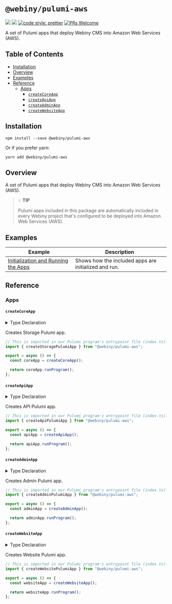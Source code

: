# `@webiny/pulumi-aws`

[![](https://img.shields.io/npm/dw/@webiny/pulumi-aws.svg)](https://www.npmjs.com/package/@webiny/pulumi-aws)
[![](https://img.shields.io/npm/v/@webiny/pulumi-aws.svg)](https://www.npmjs.com/package/@webiny/pulumi-aws)
[![code style: prettier](https://img.shields.io/badge/code_style-prettier-ff69b4.svg?style=flat-square)](https://github.com/prettier/prettier)
[![PRs Welcome](https://img.shields.io/badge/PRs-welcome-brightgreen.svg?style=flat-square)](http://makeapullrequest.com)

A set of Pulumi apps that deploy Webiny CMS into Amazon Web Services (AWS).

## Table of Contents

- [Installation](#installation)
- [Overview](#overview)
- [Examples](#examples)
- [Reference](#reference)
    - [Apps](#functions)
        - [`createCoreApp`](#createCoreApp)
        - [`createApiApp`](#createApiApp)
        - [`createAdminApp`](#createAdminApp)
        - [`createWebsiteApp`](#createWebsiteApp)

## Installation

```
npm install --save @webiny/pulumi-aws
```

Or if you prefer yarn:

```
yarn add @webiny/pulumi-aws
```

## Overview

A set of Pulumi apps that deploy Webiny CMS into Amazon Web Services (AWS). 

> 💡 **TIP**
>
> Pulumi apps included in this package are automatically included in every Webiny project that's configured to be deployed into Amazon Web Services (AWS).

## Examples

| Example                           | Description                                                     |
| --------------------------------- | --------------------------------------------------------------- |
| [Initialization and Running the Apps](./docs/examples/initializationAndRunningTheApps.md) | Shows how the included apps are initialized and run. |

## Reference

### Apps

#### `createCoreApp`

<details>
<summary>Type Declaration</summary>
<p>

```ts
export interface CreateCoreAppParams {
    /**
     * Secures against deleting database by accident.
     * By default enabled in production environments.
     */
    protect?: PulumiAppParam<boolean>;
    /**
     * Enables ElasticSearch infrastructure.
     * Note that it requires also changes in application code.
     */
    elasticSearch?: PulumiAppParam<boolean>;
    /**
     * Enables VPC for the application.
     * By default enabled in production environments.
     */
    vpc?: PulumiAppParam<boolean>;
    /**
     * Additional settings for backwards compatibility.
     */
    legacy?: PulumiAppParam<CoreAppLegacyConfig>;
    
    pulumi?: (app: ReturnType<typeof createStoragePulumiApp>) => void;
}

export interface CoreAppLegacyConfig {
    useEmailAsUsername?: boolean;
}

export declare function createCoreApp(projectAppParams?: CreateCoreAppParams): import("@webiny/pulumi").PulumiApp<{
    fileManagerBucket: import("@webiny/pulumi").PulumiAppResource<typeof import("@pulumi/aws/s3").Bucket>;
    eventBus: import("@webiny/pulumi").PulumiAppResource<typeof import("@pulumi/aws/cloudwatch").EventBus>;
    elasticSearch: {
        domain: import("@webiny/pulumi").PulumiAppResource<typeof import("@pulumi/aws/elasticsearch").Domain>;
        domainPolicy: import("@webiny/pulumi").PulumiAppResource<typeof import("@pulumi/aws/elasticsearch").DomainPolicy>;
        table: import("@webiny/pulumi").PulumiAppResource<typeof import("@pulumi/aws/dynamodb").Table>;
        dynamoToElastic: {
            role: import("@webiny/pulumi").PulumiAppResource<typeof import("@pulumi/aws/iam").Role>;
            policy: import("@webiny/pulumi").PulumiAppResource<typeof import("@pulumi/aws/iam").Policy>;
            lambda: import("@webiny/pulumi").PulumiAppResource<typeof import("@pulumi/aws/lambda").Function>;
            eventSourceMapping: import("@webiny/pulumi").PulumiAppResource<typeof import("@pulumi/aws/lambda").EventSourceMapping>;
        };
    } | null;
    userPool: import("@webiny/pulumi").PulumiAppResource<typeof import("@pulumi/aws/cognito").UserPool>;
    userPoolClient: import("@webiny/pulumi").PulumiAppResource<typeof import("@pulumi/aws/cognito").UserPoolClient>;
    dynamoDbTable: import("@webiny/pulumi").PulumiAppResource<typeof import("@pulumi/aws/dynamodb").Table>;
    vpc: {
        vpc: import("@webiny/pulumi").PulumiAppResource<typeof import("@pulumi/aws/ec2").Vpc>;
        subnets: {
            public: import("@webiny/pulumi").PulumiAppResource<typeof import("@pulumi/aws/ec2").Subnet>[];
            private: import("@webiny/pulumi").PulumiAppResource<typeof import("@pulumi/aws/ec2").Subnet>[];
        };
    } | null;
}>;
```

</p>
</details>

Creates Storage Pulumi app.

```ts
// This is imported in our Pulumi program's entrypoint file (index.ts).
import { createStoragePulumiApp } from "@webiny/pulumi-aws";

export = async () => {
  const coreApp = createCoreApp();

  return coreApp.runProgram();
};
```

#### `createApiApp`

<details>
<summary>Type Declaration</summary>
<p>

```ts
export interface CreateApiAppParams {
    /**
     * Enables or disables VPC for the API.
     * For VPC to work you also have to enable it in the Storage application.
     */
    vpc?: PulumiAppParam<boolean>;
    /** Custom domain configuration */
    domain?(app: PulumiApp): CustomDomainParams | undefined | void;
    pulumi?: (app: ReturnType<typeof createApiPulumiApp>) => void;
}

export declare const createApiPulumiApp: (projectAppParams?: CreateApiAppParams) => PulumiApp<{
    fileManager: {
        functions: {
            transform: import("@webiny/pulumi").PulumiAppResource<typeof import("@pulumi/aws/lambda").Function>;
            manage: import("@webiny/pulumi").PulumiAppResource<typeof import("@pulumi/aws/lambda").Function>;
            download: import("@webiny/pulumi").PulumiAppResource<typeof import("@pulumi/aws/lambda").Function>;
        };
        bucketNotification: import("@webiny/pulumi").PulumiAppResource<typeof import("@pulumi/aws/s3").BucketNotification>;
    };
    graphql: {
        role: import("@webiny/pulumi").PulumiAppResource<typeof import("@pulumi/aws/iam").Role>;
        policy: import("@webiny/pulumi").PulumiAppResource<typeof import("@pulumi/aws/iam").Policy>;
        functions: {
            graphql: import("@webiny/pulumi").PulumiAppResource<typeof import("@pulumi/aws/lambda").Function>;
        };
    };
    headlessCms: {
        role: import("@webiny/pulumi").PulumiAppResource<typeof import("@pulumi/aws/iam").Role>;
        policy: import("@webiny/pulumi").PulumiAppResource<typeof import("@pulumi/aws/iam").Policy>;
        functions: {
            graphql: import("@webiny/pulumi").PulumiAppResource<typeof import("@pulumi/aws/lambda").Function>;
        };
    };
    apiGateway: {
        api: import("@webiny/pulumi").PulumiAppResource<typeof import("@pulumi/aws/apigatewayv2").Api>;
        stage: import("@webiny/pulumi").PulumiAppResource<typeof import("@pulumi/aws/apigatewayv2").Stage>;
        routes: Record<string, {
            integration: import("@webiny/pulumi").PulumiAppResource<typeof import("@pulumi/aws/apigatewayv2").Integration>;
            route: import("@webiny/pulumi").PulumiAppResource<typeof import("@pulumi/aws/apigatewayv2").Route>;
            permission: import("@webiny/pulumi").PulumiAppResource<typeof import("@pulumi/aws/lambda").Permission>;
        }>;
        addRoute: (name: string, params: import("..").ApiRouteParams) => void;
    };
    cloudfront: import("@webiny/pulumi").PulumiAppResource<typeof import("@pulumi/aws/cloudfront").Distribution>;
    apwScheduler: {
        executeAction: {
            role: import("@webiny/pulumi").PulumiAppResource<typeof import("@pulumi/aws/iam").Role>;
            policy: import("@webiny/pulumi").PulumiAppResource<typeof import("@pulumi/aws/iam").Policy>;
            lambda: import("@webiny/pulumi").PulumiAppResource<typeof import("@pulumi/aws/lambda").Function>;
        };
        scheduleAction: {
            role: import("@webiny/pulumi").PulumiAppResource<typeof import("@pulumi/aws/iam").Role>;
            policy: import("@webiny/pulumi").PulumiAppResource<typeof import("@pulumi/aws/iam").Policy>;
            lambda: import("@webiny/pulumi").PulumiAppResource<typeof import("@pulumi/aws/lambda").Function>;
        };
        eventRule: import("@webiny/pulumi").PulumiAppResource<typeof import("@pulumi/aws/cloudwatch").EventRule>;
        eventTarget: import("@webiny/pulumi").PulumiAppResource<typeof import("@pulumi/aws/cloudwatch").EventTarget>;
    };
}>;
```

</p>
</details>

Creates API Pulumi app.

```ts
// This is imported in our Pulumi program's entrypoint file (index.ts).
import { createApiPulumiApp } from "@webiny/pulumi-aws";

export = async () => {
  const apiApp = createApiApp();

  return apiApp.runProgram();
};
```

#### `createAdminApp`

<details>
<summary>Type Declaration</summary>
<p>

```ts
import * as aws from "@pulumi/aws";
import { PulumiApp } from "@webiny/pulumi";
import { CustomDomainParams } from "../customDomain";

export interface CreateAdminAppParams {
    /** Custom domain configuration */
    domain?(app: PulumiApp): CustomDomainParams | undefined | void;
    pulumi?: (app: ReturnType<typeof createAdminPulumiApp>) => void;
}

export declare const createAdminPulumiApp: (projectAppParams: CreateAdminAppParams) => PulumiApp<{
    cloudfront: import("@webiny/pulumi").PulumiAppResource<typeof aws.cloudfront.Distribution>;
    bucket: import("@webiny/pulumi").PulumiAppResource<typeof aws.s3.Bucket>;
    origin: aws.types.input.cloudfront.DistributionOrigin;
}>;
```

</p>
</details>

Creates Admin Pulumi app.

```ts
// This is imported in our Pulumi program's entrypoint file (index.ts).
import { createAdminPulumiApp } from "@webiny/pulumi-aws";

export = async () => {
  const adminApp = createAdminApp();

  return adminApp.runProgram();
};
```

#### `createWebsiteApp`

<details>
<summary>Type Declaration</summary>
<p>

```ts
import * as pulumi from "@pulumi/pulumi";
import * as aws from "@pulumi/aws";
import { PulumiApp, PulumiAppParam } from "@webiny/pulumi";
import { CustomDomainParams } from "../customDomain";
export interface CreateWebsiteAppParams {
    /** Custom domain configuration */
    domain?(app: PulumiApp): CustomDomainParams | undefined | void;
    /**
     * Enables or disables VPC for the API.
     * For VPC to work you also have to enable it in the `storage` application.
     */
    vpc?: PulumiAppParam<boolean | undefined>;
    pulumi?: (app: ReturnType<typeof createWebsitePulumiApp>) => void;
}
export declare const createWebsitePulumiApp: (projectAppParams?: CreateWebsiteAppParams) => PulumiApp<{
    prerendering: {
        subscriber: {
            policy: pulumi.Output<aws.iam.Policy>;
            role: import("@webiny/pulumi").PulumiAppResource<typeof aws.iam.Role>;
            lambda: import("@webiny/pulumi").PulumiAppResource<typeof aws.lambda.Function>;
            eventRule: import("@webiny/pulumi").PulumiAppResource<typeof aws.cloudwatch.EventRule>;
            eventPermission: import("@webiny/pulumi").PulumiAppResource<typeof aws.lambda.Permission>;
            eventTarget: import("@webiny/pulumi").PulumiAppResource<typeof aws.cloudwatch.EventTarget>;
        };
        renderer: {
            policy: pulumi.Output<aws.iam.Policy>;
            role: import("@webiny/pulumi").PulumiAppResource<typeof aws.iam.Role>;
            lambda: import("@webiny/pulumi").PulumiAppResource<typeof aws.lambda.Function>;
            eventSourceMapping: import("@webiny/pulumi").PulumiAppResource<typeof aws.lambda.EventSourceMapping>;
        };
        flush: {
            policy: pulumi.Output<aws.iam.Policy>;
            role: import("@webiny/pulumi").PulumiAppResource<typeof aws.iam.Role>;
            lambda: import("@webiny/pulumi").PulumiAppResource<typeof aws.lambda.Function>;
            eventRule: import("@webiny/pulumi").PulumiAppResource<typeof aws.cloudwatch.EventRule>;
            eventPermission: import("@webiny/pulumi").PulumiAppResource<typeof aws.lambda.Permission>;
            eventTarget: import("@webiny/pulumi").PulumiAppResource<typeof aws.cloudwatch.EventTarget>;
        };
    };
    app: {
        cloudfront: import("@webiny/pulumi").PulumiAppResource<typeof aws.cloudfront.Distribution>;
        bucket: import("@webiny/pulumi").PulumiAppResource<typeof aws.s3.Bucket>;
        origin: aws.types.input.cloudfront.DistributionOrigin;
    };
    delivery: {
        cloudfront: import("@webiny/pulumi").PulumiAppResource<typeof aws.cloudfront.Distribution>;
        bucket: import("@webiny/pulumi").PulumiAppResource<typeof aws.s3.Bucket>;
        origin: aws.types.input.cloudfront.DistributionOrigin;
    };
}>;
```

</p>
</details>

Creates Website Pulumi app.

```ts
// This is imported in our Pulumi program's entrypoint file (index.ts).
import { createWebsitePulumiApp } from "@webiny/pulumi-aws";

export = async () => {
  const websiteApp = createWebsiteApp();

  return websiteApp.runProgram();
};
```
